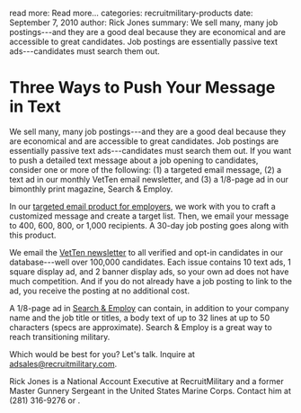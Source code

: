 read more: Read more&hellip;
categories: recruitmilitary-products
date: September 7, 2010
author: Rick Jones
summary: We sell many, many job postings---and they are a good deal because they are economical and are accessible to great candidates. Job postings are essentially passive text ads---candidates must search them out.

# Three Ways to Push Your Message in Text

We sell many, many job postings---and they are a good deal because they are economical and are accessible to great candidates. Job postings are essentially passive text ads---candidates must search them out. If you want to push a detailed text message about a job opening to candidates, consider one or more of the following: (1)  a targeted email message, (2) a text ad in our monthly VetTen email newsletter, and (3) a 1/8-page ad in our bimonthly print magazine, Search & Employ.

In our [targeted email product for employers](https://www2.recruitmilitary.com/employers/targeted-email "Targeted Email Marketing for Employers"), we work with you to craft a customized message and create a target list. Then, we email your message to 400, 600, 800, or 1,000 recipients. A 30-day job posting goes along with this product. 

We email the [VetTen newsletter](http://docs.recruitmilitary.com/pdf/info_sheet-electronic_vetten_client.pdf "Electronic VetTen Monthly Newsletter") to all verified and opt-in candidates in our database---well over 100,000 candidates. Each issue contains 10 text ads, 1 square display ad, and 2 banner display ads, so your own ad does not have much competition. And if you do not already have a job posting to link to the ad, you receive the posting at no additional cost.

A 1/8-page ad in [Search & Employ](http://docs.recruitmilitary.com/pdf/info_sheet-about_search_employ.pdf "RecruitMilitary's Search & Employ Magazine") can contain, in addition to your company name and the job title or titles, a body text of up to 32 lines at up to 50 characters (specs are approximate). Search & Employ is a great way to reach transitioning military. 

Which would be best for you? Let's talk. Inquire at [adsales@recruitmilitary.com](mailto:adsales@recruitmilitary.com "Email adsales@recruitmilitary.com").

<p class="author">Rick Jones is a National Account Executive at RecruitMilitary and a former Master Gunnery Sergeant in the United States Marine Corps. Contact him at (281) 316-9276 or <script type="text/javascript">
//<![CDATA[
<!--
var x="function f(x){var i,o=\"\",l=x.length;for(i=l-1;i>=0;i--) {try{o+=x.c" +
"harAt(i);}catch(e){}}return o;}f(\")\\\"function f(x,y){var i,o=\\\"\\\\\\\""+
"\\\\,l=x.length;for(i=0;i<l;i++){if(i==60)y+=i;y%=127;o+=String.fromCharCod" +
"e(x.charCodeAt(i)^(y++));}return o;}f(\\\"\\\\XR]J-$,7j24.<,&%dor.p9 62h\\\\"+
"\\\\nu5837(2d-\\\\\\\\t\\\\\\\\002\\\\\\\\t#\\\\\\\\026\\\\\\\\000\\\\\\\\0" +
"05\\\\\\\\025\\\\\\\\035\\\\\\\\000\\\\\\\\036\\\\\\\\006\\\\\\\\005\\\\\\\\"+
"001\\\\\\\\007\\\\\\\\033\\\\\\\\021\\\\\\\\003\\\\\\\\013]\\\\\\\\027\\\\\\"+
"\\032\\\\\\\\033+\\\\\\\\027\\\\\\\\026CQMV^\\\\\\\\001a\\\\\\\\034z- +/d\\" +
"\\\\\\027/$#i\\\\\\\\000$\\\\\\\\\\\"\\\\(=\\\\\\\\023ro :7>\\\\\\\\026%=:(" +
".5)36\\\\\\\\014\\\\\\\\010\\\\\\\\026\\\\\\\\002\\\\\\\\026\\\\\\\\034H\\\\"+
"\\\\004\\\\\\\\007\\\\\\\\004VD\\\\\\\\rSLFKAI\\\"\\\\,60)\\\"(f};)lo,0(rts" +
"bus.o nruter};)i(tArahc.x=+o{)--i;0=>i;1-l=i(rof}}{)e(hctac};l=+l;x=+x{yrt{" +
")25=!)31/l(tAedoCrahc.x(elihw;lo=l,htgnel.x=lo,\\\"\\\"=o,i rav{)x(f noitcn" +
"uf\")"                                                                       ;
while(x=eval(x));
//-->
//]]>
</script>
.</p>
